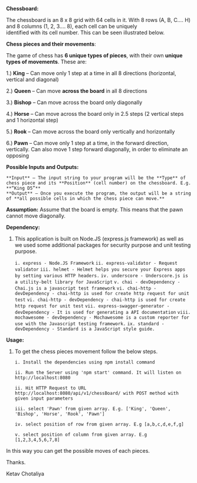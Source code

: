 **Chessboard:**

The	chessboard	is	an	8	x 8	grid with	64	cells in	it.
With	8	rows	(A,	B,	C….	H)	and	8	columns	(1,	2,	3….	8),	each	cell	can	be	uniquely	
identified	with	its	cell number.	This	can	be	seen	illustrated	below.
 

**Chess pieces and their movements**:

The game of chess has **6 unique types of pieces**, with their own **unique types of movements**. These are: 

1.)  **King** – Can move only 1 step at a time in all 8 directions (horizontal, vertical and diagonal)

2.)  **Queen** – Can move **across the board** in all 8 directions

3.)  **Bishop** – Can move across the board only diagonally

4.)  **Horse** – Can move across the board only in 2.5 steps (2 vertical steps and 1 horizontal step)

5.)  **Rook** – Can move across the board only vertically and horizontally 

6.)  **Pawn** – Can move only 1 step at a time, in the forward direction, vertically. Can also move 1 step forward diagonally, in order to eliminate an opposing

**Possible Inputs and Outputs:**

    **Input** – The input string to your program will be the **Type** of chess piece and its **Position** (cell number) on the chessboard. E.g. **“King D5”**
    **Output** – Once you execute the program, the output will be a string of **all possible cells in which the chess piece can move.**
    
**Assumption:**
    Assume that the board is empty. This means that the pawn cannot move diagonally.
    
**Dependency:** 

1. This application is built on Node.JS (express.js framework) as well as we used some additional packages for security purpose and unit testing purpose.
    
    `i. express - Node.JS Framework`
    `ii. express-validator - Request validator`
    `iii. helmet - Helmet helps you secure your Express apps by setting various HTTP headers.`
    `iv. underscore - Underscore.js is a utility-belt library for JavaScript`
    `v. chai - devDependency - Chai.js is a javascript test framework`
    `vi. chai-http - devDependency - chai-http is used for create http request for unit test`
    `vi. chai-http - devDependency - chai-http is used for create http request for unit test`
    `vii. express-swagger-generator - devDependency - It is used for generating a API documentation`
    `viii. mochawesome - devDependency - Mochawesome is a custom reporter for use with the Javascript testing framework.`
    `ix. standard - devDependency - Standard is a JavaScript style guide.`
    
**Usage:** 

1. To get the chess pieces movement follow the below steps.

    `i. Install the dependencies using npm install command`
    
    `ii. Run the Server using 'npm start' command. It will listen on http://localhost:8080`
    
    `ii. Hit HTTP Request to URL http://localhost:8080/api/v1/chessBoard/ with POST method with given input parameters`  
    
    `iii. select 'Pawn' from given array. E.g. ['King', 'Queen', 'Bishop', 'Horse', 'Rook', 'Pawn']`
    
    `iv. select position of row from given array. E.g [a,b,c,d,e,f,g]`
    
    `v. select position of column from given array. E.g [1,2,3,4,5,6,7,8]`
    

In this way you can get the possible moves of each pieces.

Thanks.

Ketav Chotaliya
